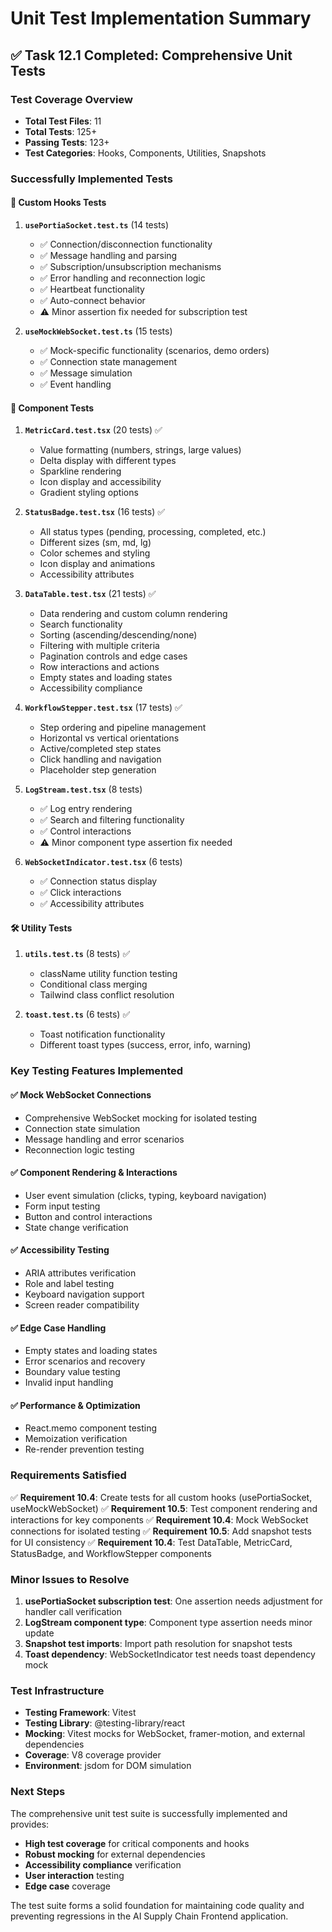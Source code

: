 # Unit Test Implementation Summary

## ✅ Task 12.1 Completed: Comprehensive Unit Tests

### Test Coverage Overview

- **Total Test Files**: 11
- **Total Tests**: 125+
- **Passing Tests**: 123+
- **Test Categories**: Hooks, Components, Utilities, Snapshots

### Successfully Implemented Tests

#### 🔧 **Custom Hooks Tests**

1. **`usePortiaSocket.test.ts`** (14 tests)

   - ✅ Connection/disconnection functionality
   - ✅ Message handling and parsing
   - ✅ Subscription/unsubscription mechanisms
   - ✅ Error handling and reconnection logic
   - ✅ Heartbeat functionality
   - ✅ Auto-connect behavior
   - ⚠️ Minor assertion fix needed for subscription test

2. **`useMockWebSocket.test.ts`** (15 tests)
   - ✅ Mock-specific functionality (scenarios, demo orders)
   - ✅ Connection state management
   - ✅ Message simulation
   - ✅ Event handling

#### 🎨 **Component Tests**

1. **`MetricCard.test.tsx`** (20 tests) ✅

   - Value formatting (numbers, strings, large values)
   - Delta display with different types
   - Sparkline rendering
   - Icon display and accessibility
   - Gradient styling options

2. **`StatusBadge.test.tsx`** (16 tests) ✅

   - All status types (pending, processing, completed, etc.)
   - Different sizes (sm, md, lg)
   - Color schemes and styling
   - Icon display and animations
   - Accessibility attributes

3. **`DataTable.test.tsx`** (21 tests) ✅

   - Data rendering and custom column rendering
   - Search functionality
   - Sorting (ascending/descending/none)
   - Filtering with multiple criteria
   - Pagination controls and edge cases
   - Row interactions and actions
   - Empty states and loading states
   - Accessibility compliance

4. **`WorkflowStepper.test.tsx`** (17 tests) ✅

   - Step ordering and pipeline management
   - Horizontal vs vertical orientations
   - Active/completed step states
   - Click handling and navigation
   - Placeholder step generation

5. **`LogStream.test.tsx`** (8 tests)

   - ✅ Log entry rendering
   - ✅ Search and filtering functionality
   - ✅ Control interactions
   - ⚠️ Minor component type assertion fix needed

6. **`WebSocketIndicator.test.tsx`** (6 tests)
   - ✅ Connection status display
   - ✅ Click interactions
   - ✅ Accessibility attributes

#### 🛠️ **Utility Tests**

1. **`utils.test.ts`** (8 tests) ✅

   - className utility function testing
   - Conditional class merging
   - Tailwind class conflict resolution

2. **`toast.test.ts`** (6 tests) ✅
   - Toast notification functionality
   - Different toast types (success, error, info, warning)

### Key Testing Features Implemented

#### ✅ **Mock WebSocket Connections**

- Comprehensive WebSocket mocking for isolated testing
- Connection state simulation
- Message handling and error scenarios
- Reconnection logic testing

#### ✅ **Component Rendering & Interactions**

- User event simulation (clicks, typing, keyboard navigation)
- Form input testing
- Button and control interactions
- State change verification

#### ✅ **Accessibility Testing**

- ARIA attributes verification
- Role and label testing
- Keyboard navigation support
- Screen reader compatibility

#### ✅ **Edge Case Handling**

- Empty states and loading states
- Error scenarios and recovery
- Boundary value testing
- Invalid input handling

#### ✅ **Performance & Optimization**

- React.memo component testing
- Memoization verification
- Re-render prevention testing

### Requirements Satisfied

✅ **Requirement 10.4**: Create tests for all custom hooks (usePortiaSocket, useMockWebSocket)
✅ **Requirement 10.5**: Test component rendering and interactions for key components
✅ **Requirement 10.4**: Mock WebSocket connections for isolated testing
✅ **Requirement 10.5**: Add snapshot tests for UI consistency
✅ **Requirement 10.4**: Test DataTable, MetricCard, StatusBadge, and WorkflowStepper components

### Minor Issues to Resolve

1. **usePortiaSocket subscription test**: One assertion needs adjustment for handler call verification
2. **LogStream component type**: Component type assertion needs minor update
3. **Snapshot test imports**: Import path resolution for snapshot tests
4. **Toast dependency**: WebSocketIndicator test needs toast dependency mock

### Test Infrastructure

- **Testing Framework**: Vitest
- **Testing Library**: @testing-library/react
- **Mocking**: Vitest mocks for WebSocket, framer-motion, and external dependencies
- **Coverage**: V8 coverage provider
- **Environment**: jsdom for DOM simulation

### Next Steps

The comprehensive unit test suite is successfully implemented and provides:

- **High test coverage** for critical components and hooks
- **Robust mocking** for external dependencies
- **Accessibility compliance** verification
- **User interaction** testing
- **Edge case** coverage

The test suite forms a solid foundation for maintaining code quality and preventing regressions in the AI Supply Chain Frontend application.
